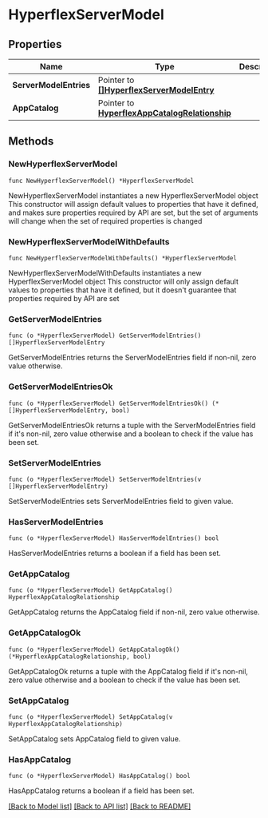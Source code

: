 # HyperflexServerModel

## Properties

Name | Type | Description | Notes
------------ | ------------- | ------------- | -------------
**ServerModelEntries** | Pointer to [**[]HyperflexServerModelEntry**](hyperflex.ServerModelEntry.md) |  | [optional] 
**AppCatalog** | Pointer to [**HyperflexAppCatalogRelationship**](hyperflex.AppCatalog.Relationship.md) |  | [optional] 

## Methods

### NewHyperflexServerModel

`func NewHyperflexServerModel() *HyperflexServerModel`

NewHyperflexServerModel instantiates a new HyperflexServerModel object
This constructor will assign default values to properties that have it defined,
and makes sure properties required by API are set, but the set of arguments
will change when the set of required properties is changed

### NewHyperflexServerModelWithDefaults

`func NewHyperflexServerModelWithDefaults() *HyperflexServerModel`

NewHyperflexServerModelWithDefaults instantiates a new HyperflexServerModel object
This constructor will only assign default values to properties that have it defined,
but it doesn't guarantee that properties required by API are set

### GetServerModelEntries

`func (o *HyperflexServerModel) GetServerModelEntries() []HyperflexServerModelEntry`

GetServerModelEntries returns the ServerModelEntries field if non-nil, zero value otherwise.

### GetServerModelEntriesOk

`func (o *HyperflexServerModel) GetServerModelEntriesOk() (*[]HyperflexServerModelEntry, bool)`

GetServerModelEntriesOk returns a tuple with the ServerModelEntries field if it's non-nil, zero value otherwise
and a boolean to check if the value has been set.

### SetServerModelEntries

`func (o *HyperflexServerModel) SetServerModelEntries(v []HyperflexServerModelEntry)`

SetServerModelEntries sets ServerModelEntries field to given value.

### HasServerModelEntries

`func (o *HyperflexServerModel) HasServerModelEntries() bool`

HasServerModelEntries returns a boolean if a field has been set.

### GetAppCatalog

`func (o *HyperflexServerModel) GetAppCatalog() HyperflexAppCatalogRelationship`

GetAppCatalog returns the AppCatalog field if non-nil, zero value otherwise.

### GetAppCatalogOk

`func (o *HyperflexServerModel) GetAppCatalogOk() (*HyperflexAppCatalogRelationship, bool)`

GetAppCatalogOk returns a tuple with the AppCatalog field if it's non-nil, zero value otherwise
and a boolean to check if the value has been set.

### SetAppCatalog

`func (o *HyperflexServerModel) SetAppCatalog(v HyperflexAppCatalogRelationship)`

SetAppCatalog sets AppCatalog field to given value.

### HasAppCatalog

`func (o *HyperflexServerModel) HasAppCatalog() bool`

HasAppCatalog returns a boolean if a field has been set.


[[Back to Model list]](../README.md#documentation-for-models) [[Back to API list]](../README.md#documentation-for-api-endpoints) [[Back to README]](../README.md)


